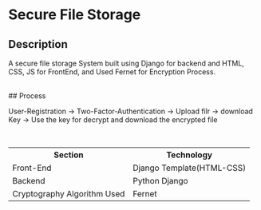 # Secure File Storage
## Description
<p> A secure file storage System built using Django for backend and HTML, CSS, JS for FrontEnd, and Used Fernet for Encryption Process.</p>
<br/>
## Process
<p>User-Registration -> Two-Factor-Authentication -> Upload filr -> download Key -> Use the key for decrypt and download the encrypted file</p>
<br/>
<table>
  <tr>
     <th> Section </th>
     <th> Technology </th>
  </tr>
  <tr>
      <td> Front-End </td>
      <td> Django Template(HTML-CSS) </td>
  </tr>
  <tr>
      <td> Backend </td>
      <td> Python Django </td>
  </tr>
  <tr>
      <td> Cryptography Algorithm Used </td>
      <td> Fernet </td>
  </tr>
</table>
